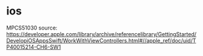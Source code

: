 # ios
MPCS51030
source: https://developer.apple.com/library/archive/referencelibrary/GettingStarted/DevelopiOSAppsSwift/WorkWithViewControllers.html#//apple_ref/doc/uid/TP40015214-CH6-SW1
